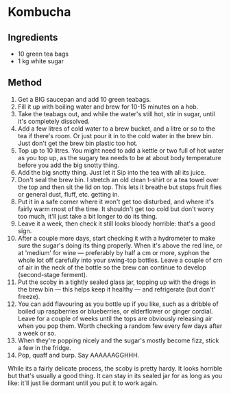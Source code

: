 
# Kombucha

## Ingredients

- 10 green tea bags
- 1 kg white sugar

## Method

1. Get a BIG saucepan and add 10 green teabags.
2. Fill it up with boiling water and brew for 10-15 minutes on a hob.
3. Take the teabags out, and while the water's still hot, stir in sugar, until it's completely dissolved.
4. Add a few litres of cold water to a brew bucket, and a litre or so to the tea if there's room. Or just pour it in to the cold water in the brew bin. Just don't get the brew bin plastic too hot.
5. Top up to 10 litres. You might need to add a kettle or two full of hot water as you top up, as the sugary tea needs to be at about body temperature before you add the big snotty thing.
6. Add the big snotty thing. Just let it Sip into the tea with all its juice.
7. Don't seal the brew bin. I stretch an old clean t-shirt or a tea towel over the top and then sit the lid on top. This lets it breathe but stops fruit flies or general dust, fluff, etc. getting in.
8. Put it in a safe corner where it won't get too disturbed, and where it's fairly warm rnost of the time. It shouldn't get too cold but don't worry too much, it'll just take a bit longer to do its thing.
9. Leave it a week, then check it still looks bloody horrible: that's a good sign.
10. After a couple more days, start checking it with a hydrometer to make sure the sugar's doing its thing properly. When it's above the red line, or at 'medium' for wine — preferably by half a cm or more, syphon the whole lot off carefully into your swing-top bottles. Leave a couple of crn of air in the neck of the bottle so the brew can continue to develop (second-stage ferment).
11. Put the scoby in a tightly sealed glass jar, topping up with the dregs in the brew bin — this helps keep it healthy — and refrigerate (but don't' freeze).
12. You can add flavouring as you bottle up if you like, such as a dribble of boiled up raspberries or blueberries, or elderflower or ginger cordial. Leave for a couple of weeks until the tops are obviously releasing air when you pop them. Worth checking a random few every few days after a week or so.
13. When they're popping nicely and the sugar's mostly become fizz, stick a few in the fridge.
14. Pop, quaff and burp. Say AAAAAAGGHHH. 

While its a fairly delicate process, the scoby is pretty hardy. It looks horrible but that's usually a good thing. It can stay in its sealed jar for as long as you like: it'll just lie dormant until you put it to work again.
